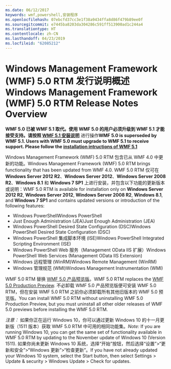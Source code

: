 ```yaml
---
ms.date: 06/12/2017
keywords: wmf,powershell,安装程序
ms.openlocfilehash: 07ebcfd37cc3e1f38a9434ffa8d86f479b89ee0f
ms.sourcegitcommit: e7445ba8203da304286c591ff513900ad1c244a4
ms.translationtype: HT
ms.contentlocale: zh-CN
ms.lasthandoff: 04/23/2019
ms.locfileid: "62085212"
---
```

# <a name="windows-management-framework-wmf-50-rtm-release-notes-overview"></a><span data-ttu-id="4ee06-102">Windows Management Framework (WMF) 5.0 RTM 发行说明概述</span><span class="sxs-lookup"><span data-stu-id="4ee06-102">Windows Management Framework (WMF) 5.0 RTM Release Notes Overview</span></span>

<span data-ttu-id="4ee06-103">**WMF 5.0 已被 WMF 5.1 取代。使用 WMF 5.0 的用户必须升级到 WMF 5.1 才能接受支持。请按照 [WMF 5.1 安装说明](../5.1/install-configure.md)** 进行操作</span><span class="sxs-lookup"><span data-stu-id="4ee06-103">**WMF 5.0 is superseded by WMF 5.1. Users with WMF 5.0 must upgrade to WMF 5.1 to receive support. Please follow the [installation intructions of WMF 5.1](../5.1/install-configure.md)**</span></span>

<span data-ttu-id="4ee06-104">Windows Management Framework (WMF) 5.0 RTM 包含已从 WMF 4.0 中更新的功能。</span><span class="sxs-lookup"><span data-stu-id="4ee06-104">Windows Management Framework (WMF) 5.0 RTM brings functionality that has been updated from WMF 4.0.</span></span> <span data-ttu-id="4ee06-105">WMF 5.0 RTM 仅可在 **Windows Server 2012 R2**、**Windows Server 2012**、**Windows Server 2008 R2**、**Windows 8.1** 和 **Windows 7 SP1** 上进行安装，并包含以下功能的更新版本或说明：</span><span class="sxs-lookup"><span data-stu-id="4ee06-105">WMF 5.0 RTM is available for installation only on **Windows Server 2012 R2**, **Windows Server 2012**, **Windows Server 2008 R2**, **Windows 8.1**, and **Windows 7 SP1** and contains updated versions or introduction of the following features:</span></span>

- <span data-ttu-id="4ee06-106">Windows PowerShell</span><span class="sxs-lookup"><span data-stu-id="4ee06-106">Windows PowerShell</span></span>
- <span data-ttu-id="4ee06-107">Just Enough Administration (JEA)</span><span class="sxs-lookup"><span data-stu-id="4ee06-107">Just Enough Administration (JEA)</span></span>
- <span data-ttu-id="4ee06-108">Windows PowerShell Desired State Configuration (DSC)</span><span class="sxs-lookup"><span data-stu-id="4ee06-108">Windows PowerShell Desired State Configuration (DSC)</span></span>
- <span data-ttu-id="4ee06-109">Windows PowerShell 集成脚本环境 (ISE)</span><span class="sxs-lookup"><span data-stu-id="4ee06-109">Windows PowerShell Integrated Scripting Environment (ISE)</span></span>
- <span data-ttu-id="4ee06-110">Windows PowerShell Web 服务（Management OData IIS 扩展）</span><span class="sxs-lookup"><span data-stu-id="4ee06-110">Windows PowerShell Web Services (Management OData IIS Extension)</span></span>
- <span data-ttu-id="4ee06-111">Windows 远程管理 (WinRM)</span><span class="sxs-lookup"><span data-stu-id="4ee06-111">Windows Remote Management (WinRM)</span></span>
- <span data-ttu-id="4ee06-112">Windows 管理规范 (WMI)</span><span class="sxs-lookup"><span data-stu-id="4ee06-112">Windows Management Instrumentation (WMI)</span></span>

<span data-ttu-id="4ee06-113">WMF 5.0 RTM 替换 [WMF 5.0 产品预览版](http://blogs.msdn.com/b/powershell/archive/2015/08/31/windows-management-framework-5-0-production-preview-is-now-available.aspx)。</span><span class="sxs-lookup"><span data-stu-id="4ee06-113">WMF 5.0 RTM replaces the [WMF 5.0 Production Preview](http://blogs.msdn.com/b/powershell/archive/2015/08/31/windows-management-framework-5-0-production-preview-is-now-available.aspx).</span></span> <span data-ttu-id="4ee06-114">不必卸载 WMF 5.0 产品预览版便可安装 WMF 5.0 RTM，但在安装 WMF 5.0 RTM 之前你必须卸载所有其他旧版本的 WMF 5.0 预览版。</span><span class="sxs-lookup"><span data-stu-id="4ee06-114">You can install WMF 5.0 RTM without uninstalling WMF 5.0 Production Preview, but you must uninstall all other older releases of WMF 5.0 previews before installing the WMF 5.0 RTM.</span></span>

<span data-ttu-id="4ee06-115">*注意：* 如果你正在运行 Windows 10，你可以通过更新 Windows 10 的十一月更新版（1511 版本）获取 WMF 5.0 RTM 中可用的相同功能集。</span><span class="sxs-lookup"><span data-stu-id="4ee06-115">*Note:* If you are running Windows 10, you can get the same set of functionality available in WMF 5.0 RTM by updating to the November update of Windows 10 (Version 1511).</span></span> <span data-ttu-id="4ee06-116">如果你尚未更新 Windows 10 系统，选择“开始”按钮，然后选择“设置”>“更新和安全”>“Windows 更新”>“检查更新”。</span><span class="sxs-lookup"><span data-stu-id="4ee06-116">If you have not already updated your Windows 10 system, select the Start button, then select Settings > Update & security > Windows Update > Check for updates.</span></span>
